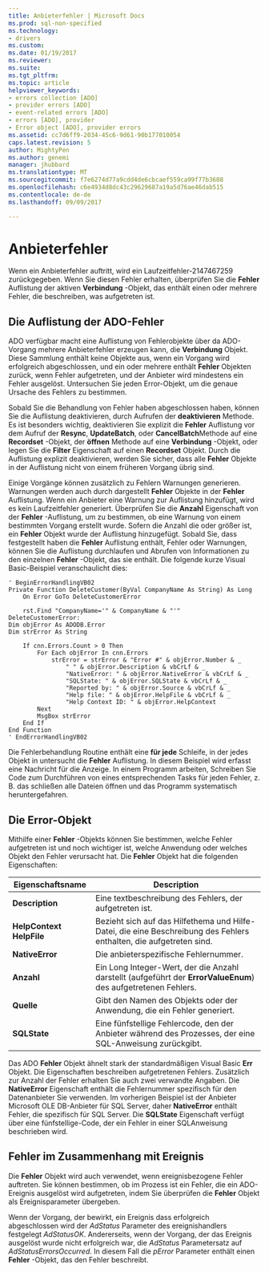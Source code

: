 ```yaml
---
title: Anbieterfehler | Microsoft Docs
ms.prod: sql-non-specified
ms.technology:
- drivers
ms.custom: 
ms.date: 01/19/2017
ms.reviewer: 
ms.suite: 
ms.tgt_pltfrm: 
ms.topic: article
helpviewer_keywords:
- errors collection [ADO]
- provider errors [ADO]
- event-related errors [ADO]
- errors [ADO], provider
- Error object [ADO], provider errors
ms.assetid: cc7d6ff9-2034-45c6-9d61-90b177010054
caps.latest.revision: 5
author: MightyPen
ms.author: genemi
manager: jhubbard
ms.translationtype: MT
ms.sourcegitcommit: f7e6274d77a9cdd4de6cbcaef559ca99f77b3608
ms.openlocfilehash: c6e4934d8dc43c29629687a19a5d76ae46dab515
ms.contentlocale: de-de
ms.lasthandoff: 09/09/2017

---
```

# <a name="provider-errors"></a>Anbieterfehler
Wenn ein Anbieterfehler auftritt, wird ein Laufzeitfehler-2147467259 zurückgegeben. Wenn Sie diesen Fehler erhalten, überprüfen Sie die **Fehler** Auflistung der aktiven **Verbindung** -Objekt, das enthält einen oder mehrere Fehler, die beschreiben, was aufgetreten ist.  
  
## <a name="the-ado-errors-collection"></a>Die Auflistung der ADO-Fehler  
 ADO verfügbar macht eine Auflistung von Fehlerobjekte über da ADO-Vorgang mehrere Anbieterfehler erzeugen kann, die **Verbindung** Objekt. Diese Sammlung enthält keine Objekte aus, wenn ein Vorgang wird erfolgreich abgeschlossen, und ein oder mehrere enthält **Fehler** Objekten zurück, wenn Fehler aufgetreten, und der Anbieter wird mindestens ein Fehler ausgelöst. Untersuchen Sie jeden Error-Objekt, um die genaue Ursache des Fehlers zu bestimmen.  
  
 Sobald Sie die Behandlung von Fehler haben abgeschlossen haben, können Sie die Auflistung deaktivieren, durch Aufrufen der **deaktivieren** Methode. Es ist besonders wichtig, deaktivieren Sie explizit die **Fehler** Auflistung vor dem Aufruf der **Resync**, **UpdateBatch**, oder **CancelBatch**Methode auf eine **Recordset** -Objekt, der **öffnen** Methode auf eine **Verbindung** -Objekt, oder legen Sie die **Filter** Eigenschaft auf einen **Recordset** Objekt. Durch die Auflistung explizit deaktivieren, werden Sie sicher, dass alle **Fehler** Objekte in der Auflistung nicht von einem früheren Vorgang übrig sind.  
  
 Einige Vorgänge können zusätzlich zu Fehlern Warnungen generieren. Warnungen werden auch durch dargestellt **Fehler** Objekte in der **Fehler** Auflistung. Wenn ein Anbieter eine Warnung zur Auflistung hinzufügt, wird es kein Laufzeitfehler generiert. Überprüfen Sie die **Anzahl** Eigenschaft von der **Fehler** -Auflistung, um zu bestimmen, ob eine Warnung von einem bestimmten Vorgang erstellt wurde. Sofern die Anzahl die oder größer ist, ein **Fehler** Objekt wurde der Auflistung hinzugefügt. Sobald Sie, dass festgestellt haben die **Fehler** Auflistung enthält, Fehler oder Warnungen, können Sie die Auflistung durchlaufen und Abrufen von Informationen zu den einzelnen **Fehler** -Objekt, das sie enthält. Die folgende kurze Visual Basic-Beispiel veranschaulicht dies:  
  
```  
' BeginErrorHandlingVB02  
Private Function DeleteCustomer(ByVal CompanyName As String) As Long  
    On Error GoTo DeleteCustomerError  
  
    rst.Find "CompanyName='" & CompanyName & "'"  
DeleteCustomerError:  
Dim objError As ADODB.Error  
Dim strError As String  
  
    If cnn.Errors.Count > 0 Then  
        For Each objError In cnn.Errors  
            strError = strError & "Error #" & objError.Number & _  
                " " & objError.Description & vbCrLf & _  
                "NativeError: " & objError.NativeError & vbCrLf & _  
                "SQLState: " & objError.SQLState & vbCrLf & _  
                "Reported by: " & objError.Source & vbCrLf & _  
                "Help file: " & objError.HelpFile & vbCrLf & _  
                "Help Context ID: " & objError.HelpContext  
        Next  
        MsgBox strError  
    End If  
End Function  
' EndErrorHandlingVB02  
```  
  
 Die Fehlerbehandlung Routine enthält eine **für jede** Schleife, in der jedes Objekt in untersucht die **Fehler** Auflistung. In diesem Beispiel wird erfasst eine Nachricht für die Anzeige. In einem Programm arbeiten, Schreiben Sie Code zum Durchführen von eines entsprechenden Tasks für jeden Fehler, z. B. das schließen alle Dateien öffnen und das Programm systematisch heruntergefahren.  
  
## <a name="the-error-object"></a>Die Error-Objekt  
 Mithilfe einer **Fehler** -Objekts können Sie bestimmen, welche Fehler aufgetreten ist und noch wichtiger ist, welche Anwendung oder welches Objekt den Fehler verursacht hat. Die **Fehler** Objekt hat die folgenden Eigenschaften:  
  
|Eigenschaftsname|Description|  
|-------------------|-----------------|  
|**Description**|Eine textbeschreibung des Fehlers, der aufgetreten ist.|  
|**HelpContext HelpFile**|Bezieht sich auf das Hilfethema und Hilfe-Datei, die eine Beschreibung des Fehlers enthalten, die aufgetreten sind.|  
|**NativeError**|Die anbieterspezifische Fehlernummer.|  
|**Anzahl**|Ein Long Integer-Wert, der die Anzahl darstellt (aufgeführt der **ErrorValueEnum**) des aufgetretenen Fehlers.|  
|**Quelle**|Gibt den Namen des Objekts oder der Anwendung, die ein Fehler generiert.|  
|**SQLState**|Eine fünfstellige Fehlercode, den der Anbieter während des Prozesses, der eine SQL-Anweisung zurückgibt.|  
  
 Das ADO **Fehler** Objekt ähnelt stark der standardmäßigen Visual Basic **Err** Objekt. Die Eigenschaften beschreiben aufgetretenen Fehlers. Zusätzlich zur Anzahl der Fehler erhalten Sie auch zwei verwandte Angaben. Die **NativeError** Eigenschaft enthält die Fehlernummer spezifisch für den Datenanbieter Sie verwenden. Im vorherigen Beispiel ist der Anbieter Microsoft OLE DB-Anbieter für SQL Server, daher **NativeError** enthält Fehler, die spezifisch für SQL Server. Die **SQLState** Eigenschaft verfügt über eine fünfstellige-Code, der ein Fehler in einer SQL­Anweisung beschrieben wird.  
  
## <a name="event-related-errors"></a>Fehler im Zusammenhang mit Ereignis  
 Die **Fehler** Objekt wird auch verwendet, wenn ereignisbezogene Fehler auftreten. Sie können bestimmen, ob im Prozess ist ein Fehler, die ein ADO-Ereignis ausgelöst wird aufgetreten, indem Sie überprüfen die **Fehler** Objekt als Ereignisparameter übergeben.  
  
 Wenn der Vorgang, der bewirkt, ein Ereignis dass erfolgreich abgeschlossen wird der *AdStatus* Parameter des ereignishandlers festgelegt *AdStatusOK*. Andererseits, wenn der Vorgang, der das Ereignis ausgelöst wurde nicht erfolgreich war, die *AdStatus* Parametersatz auf *AdStatusErrorsOccurred*. In diesem Fall die *pError* Parameter enthält einen **Fehler** -Objekt, das den Fehler beschreibt.
